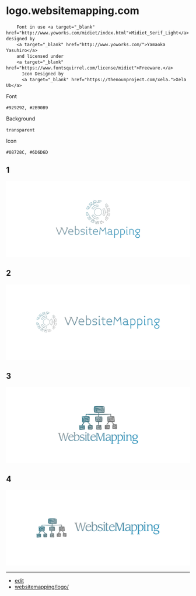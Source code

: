 # logo.websitemapping.com


        Font in use <a target="_blank" href="http://www.yoworks.com/midiet/index.html">Midiet_Serif_Light</a> designed by
        <a target="_blank" href="http://www.yoworks.com/">Yamaoka Yasuhiro</a>
        and licensed under
        <a target="_blank" href="https://www.fontsquirrel.com/license/midiet">Freeware.</a>
          Icon Designed by
          <a target="_blank" href="https://thenounproject.com/xela.">Xela Ub</a>



Font
  
    #929292, #2B90B9


Background
    
    transparent


Icon
    
    #08728C, #6D6D6D
    
    



## 1
![1/cover.png](1/cover.png)

## 2
![2/cover.png](2/cover.png)

## 3
![3/cover.png](3/cover.png)

## 4
![4/cover.png](4/cover.png)


---

+ [edit](https://github.com/websitemapping/logo/edit/main/README.md)
+ [websitemapping/logo/](https://github.com/websitemapping/logo/)
    
    
    
